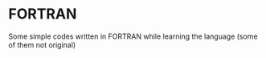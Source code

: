 # FORTRAN
Some simple codes written in FORTRAN while learning the language (some of them not original)
